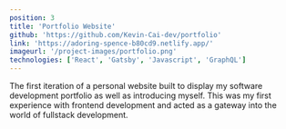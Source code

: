 ```yaml
---
position: 3
title: 'Portfolio Website'
github: 'https://github.com/Kevin-Cai-dev/portfolio'
link: 'https://adoring-spence-b80cd9.netlify.app/'
imageurl: '/project-images/portfolio.png'
technologies: ['React', 'Gatsby', 'Javascript', 'GraphQL']
---
```


The first iteration of a personal website built to display my software
development portfolio as well as introducing myself. This was my first
experience with frontend development and acted as a gateway into the world of
fullstack development.
